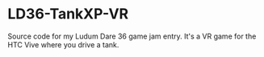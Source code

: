 # LD36-TankXP-VR
Source code for my Ludum Dare 36 game jam entry. It's a VR game for the HTC Vive where you drive a tank.
